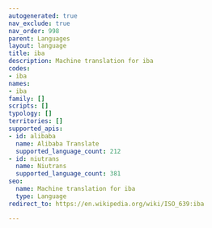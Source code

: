 ```yaml
---
autogenerated: true
nav_exclude: true
nav_order: 998
parent: Languages
layout: language
title: iba
description: Machine translation for iba
codes:
- iba
names:
- iba
family: []
scripts: []
typology: []
territories: []
supported_apis:
- id: alibaba
  name: Alibaba Translate
  supported_language_count: 212
- id: niutrans
  name: Niutrans
  supported_language_count: 381
seo:
  name: Machine translation for iba
  type: Language
redirect_to: https://en.wikipedia.org/wiki/ISO_639:iba

---
```


